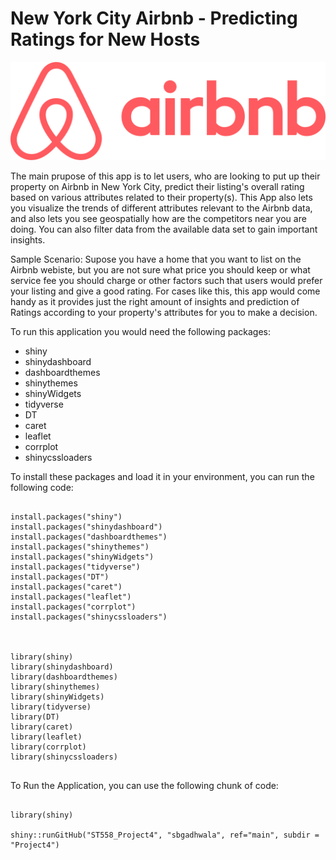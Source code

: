 # New York City Airbnb - Predicting Ratings for New Hosts

<img
  src="Project4/www/air.png"
  style="display: inline-block; margin: 0 auto; max-width: auto">

The main prupose of this app is to let users, who are looking to put up their property on Airbnb in New York City, predict their listing's overall rating based on various attributes related to their property(s). This App also lets you visualize the trends of different attributes relevant to the Airbnb data, and also lets you see geospatially how are the competitors near you are doing. You can also filter data from the available data set to gain important insights.

Sample Scenario:
Supose you have a home that you want to list on the Airbnb webiste, but you are not sure what price you should keep or what service fee you should charge or other factors such that users would prefer your listing and give a good rating. For cases like this, this app would come handy as it provides just the right amount of insights and prediction of Ratings according to your property's attributes for you to make a decision.

To run this application you would need the following packages: 
  * shiny
  * shinydashboard
  * dashboardthemes
  * shinythemes
  * shinyWidgets
  * tidyverse
  * DT
  * caret
  * leaflet
  * corrplot
  * shinycssloaders
  
To install these packages and load it in your environment, you can run the following code:
```{r}
  
install.packages("shiny")
install.packages("shinydashboard")
install.packages("dashboardthemes")
install.packages("shinythemes")
install.packages("shinyWidgets")
install.packages("tidyverse")
install.packages("DT")
install.packages("caret")
install.packages("leaflet")
install.packages("corrplot")
install.packages("shinycssloaders")



library(shiny)
library(shinydashboard)
library(dashboardthemes)
library(shinythemes)
library(shinyWidgets)
library(tidyverse)
library(DT)
library(caret)
library(leaflet)
library(corrplot)
library(shinycssloaders)
  
```
  
To Run the Application, you can use the following chunk of code:

```{r}

library(shiny)

shiny::runGitHub("ST558_Project4", "sbgadhwala", ref="main", subdir = "Project4")

```
